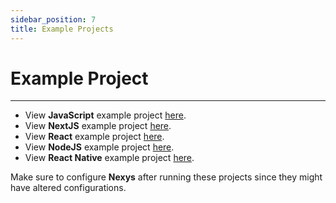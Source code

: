 ```yaml
---
sidebar_position: 7
title: Example Projects
---
```


# Example Project

---

- View **JavaScript** example project [here](https://github.com/erenkulaksiz/nexys-js-example/tree/master/javascript).
- View **NextJS** example project [here](https://github.com/erenkulaksiz/nexys-js-example/tree/master/nextjs).
- View **React** example project [here](https://github.com/erenkulaksiz/nexys-js-example/tree/master/react).
- View **NodeJS** example project [here](https://github.com/erenkulaksiz/nexys-js-example/tree/master/nodejs).
- View **React Native** example project [here](https://github.com/erenkulaksiz/nexys-js-example/tree/master/react-native).

Make sure to configure **Nexys** after running these projects since they might have altered configurations.